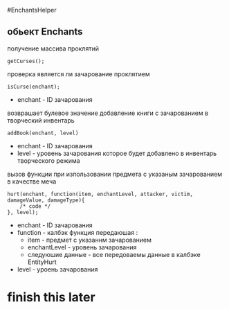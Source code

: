 #EnchantsHelper
## обьект Enchants
получение массива проклятий 
```JS 
getCurses();
```

проверка является ли зачарование проклятием
```JS
isCurse(enchant);
 ```
+ enchant - ID зачарования

возврашает булевое значение
добавление книги с зачарованием в творческий инвентарь 
```JS
addBook(enchant, level)
```
+ enchant - ID зачарования
+ level - уровень зачарования которое будет добавлено в инвентарь творческого режима
 
вызов функции при изпользовании предмета с указаным зачарованием в качестве меча  
```JS
hurt(enchant, function(item, enchantLevel, attacker, victim, damageValue, damageType){
	/* code */
}, level);
```
+ enchant - ID зачарования
+ function - калбэк функция передаюшая :
   + item - предмет с указаннм зачарованием
   + enchantLevel - уровень зачарования
   + следуюшие данные - все передоваемы данные в калбэке EntityHurt
+ level - уроень зачарования
# finish this later

